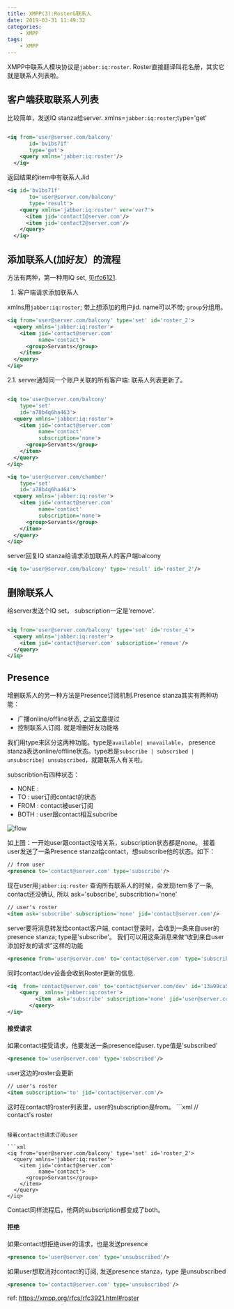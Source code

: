 ```yaml
---
title: XMPP(3):Roster&联系人
date: 2019-03-31 11:49:32
categories: 
    - XMPP
tags: 
    - XMPP
---
```





XMPP中联系人模块协议是`jabber:iq:roster`. Roster直接翻译叫花名册，其实它就是联系人列表啦。

## 客户端获取联系人列表

比较简单，发送IQ stanza给server. xmlns=`jabber:iq:roster`;type='get'

```xml

<iq from='user@server.com/balcony'
       id='bv1bs71f'
       type='get'>
    <query xmlns='jabber:iq:roster'/>
  </iq>

```
返回结果的item中有联系人Jid

```xml
<iq id='bv1bs71f'
       to='user@server.com/balcony'
       type='result'>
    <query xmlns='jabber:iq:roster' ver='ver7'>
      <item jid='contact1@server.com'/>
      <item jid='contact2@server.com'/>
    </query>
  </iq>

```

## 添加联系人(加好友）的流程 

方法有两种，第一种用IQ set, 见[rfc6121](https://xmpp.org/rfcs/rfc6121.html#roster-add).

1. 客户端请求添加联系人

xmlns用`jabber:iq:roster`; 带上想添加的用户jid. name可以不带; `group`分组用。


```xml
<iq from='user@server.com/balcony' type='set' id='roster_2'>
  <query xmlns='jabber:iq:roster'>
    <item jid='contact@server.com'
          name='contact'>
      <group>Servants</group>
    </item>
  </query>
</iq>
```

2.1. server通知同一个账户关联的所有客户端: 联系人列表更新了。

```xml

<iq to='user@server.com/balcony'
    type='set'
    id='a78b4q6ha463'>
  <query xmlns='jabber:iq:roster'>
    <item jid='contact@server.com'
          name='contact'
          subscription='none'>
      <group>Servants</group>
    </item>
  </query>
</iq>

<iq to='user@server.com/chamber'
    type='set'
    id='a78b4q6ha464'>
  <query xmlns='jabber:iq:roster'>
    <item jid='contact@server.com'
          name='contact'
          subscription='none'>
      <group>Servants</group>
    </item>
  </query>
</iq>
```

server回复IQ stanza给请求添加联系人的客户端balcony
```xml
<iq to='user@server.com/balcony' type='result' id='roster_2'/>
```


##  删除联系人

给server发送个IQ set， subscription一定是'remove'.

```xml

<iq from='user@server.com/balcony' type='set' id='roster_4'>
  <query xmlns='jabber:iq:roster'>
    <item jid='contact@server.com' subscription='remove'/>
  </query>
</iq>

```

## Presence

增删联系人的另一种方法是Presence订阅机制.Presence stanza其实有两种功能：
- 广播online/offline状态, [之前文章](https://suelan.github.io/2019/03/26/XMPP-Overview/#The-Presence-Stanza)提过
- 控制联系人订阅. 就是增删好友功能咯

我们用type来区分这两种功能。type是`available| unavailable`， presence stanza表达online/offline状态。type若是`subscribe | subscribed | unsubscribe| unsubscribed`，就跟联系人有关啦。


subscribtion有四种状态：
- NONE :  
- TO  :  user订阅contact的状态
- FROM : contact被user订阅
- BOTH : user跟contact相互subcribe

![flow](https://www.blikoontech.com/wp-content/uploads/2018/03/XMPP_Subscription_Flow.png)

如上图：一开始user跟contact没啥关系，subscription状态都是none。 接着user发送了一条Presence stanza给contact，想subscribe他的状态。如下：
```xml
// from user
<presence to='contact@server.com' type='subscribe'/>
```
现在user用`jabber:iq:roster` 查询所有联系人的时候，会发现item多了一条, contact还没确认, 所以 ask='subscribe', subscribtion='none'

```xml
// user's roster
<item ask='subscribe' subscription='none' jid='contact@server.com'/>
```
server要将消息转发给contact客户端, contact登录时，会收到一条来自user的presence stanza; type是'subscribe'。 我们可以用这条消息来做“收到来自user添加好友的请求”这样的功能
```xml
<presence from='user@server.com' to='contact@server.com' type='subscribe' xmlns='jabber:client'></presence>
```

同时contact/dev设备会收到Roster更新的信息. 
```xml
<iq  from='contact@server.com' to='contact@server.com/dev' id='13a99ca5' type='result' xmlns='jabber:client'>
    <query  xmlns='jabber:iq:roster'>
         <item  ask='subscribe' subscription='none' jid='user@server.com'/>
       </query>
</iq>
```
#### 接受请求
如果contact接受请求，他要发送一条presence给user. type值是'subscribed'

```xml
<presence to='user@server.com' type='subscribed'/>
```

user这边的roster会更新
```xml
// user's roster
<item subscription='to' jid='contact@server.com'/>
```
这时在contact的roster列表里，user的subscription是from。 ```xml
// contact's roster
<item ask='subscribe' subscription='from' jid='user@server.com'/>
```

接着contact也请求订阅user 

```xml
<iq from='user@server.com/balcony' type='set' id='roster_2'>
  <query xmlns='jabber:iq:roster'>
    <item jid='contact@server.com'
          name='contact'>
      <group>Servants</group>
    </item>
  </query>
</iq>
```

Contact同样流程后，他两的subscription都变成了both。

#### 拒绝
如果contact想拒绝user的请求，也是发送presence 
```xml
<presence to='user@server.com' type='unsubscribed'/>
```
如果user想取消对contact的订阅, 发送presence stanza，type 是unsubscribed
```xml
<presence to='contact@server.com' type='unsubscribed'/>
```


ref: https://xmpp.org/rfcs/rfc3921.html#roster